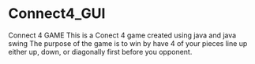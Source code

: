 # Connect4_GUI
Connect 4 GAME 
This is a Conect 4 game created using java and java swing
The purpose of the game is to win by have 4 of your pieces line up either up, down, or diagonally first before you opponent.
